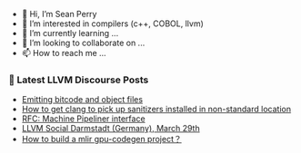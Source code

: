 - 👋 Hi, I’m Sean Perry
- 👀 I’m interested in compilers (c++, COBOL, llvm)
- 🌱 I’m currently learning ...
- 💞️ I’m looking to collaborate on ...
- 📫 How to reach me ...

<!---
s66perry/s66perry is a ✨ special ✨ repository because its `README.md` (this file) appears on your GitHub profile.
You can click the Preview link to take a look at your changes.
--->
### 📕 Latest LLVM Discourse Posts

<!-- DISCOURSE-LLVM:START -->
- [Emitting bitcode and object files](https://discourse.llvm.org/t/emitting-bitcode-and-object-files/69002#post_1)
- [How to get clang to pick up sanitizers installed in non-standard location](https://discourse.llvm.org/t/how-to-get-clang-to-pick-up-sanitizers-installed-in-non-standard-location/68999#post_1)
- [RFC: Machine Pipeliner interface](https://discourse.llvm.org/t/rfc-machine-pipeliner-interface/68897#post_2)
- [LLVM Social Darmstadt &lpar;Germany&rpar;, March 29th](https://discourse.llvm.org/t/llvm-social-darmstadt-germany-march-29th/68996#post_1)
- [How to build a mlir gpu-codegen project？](https://discourse.llvm.org/t/how-to-build-a-mlir-gpu-codegen-project/68543#post_7)
<!-- DISCOURSE-LLVM:END -->
